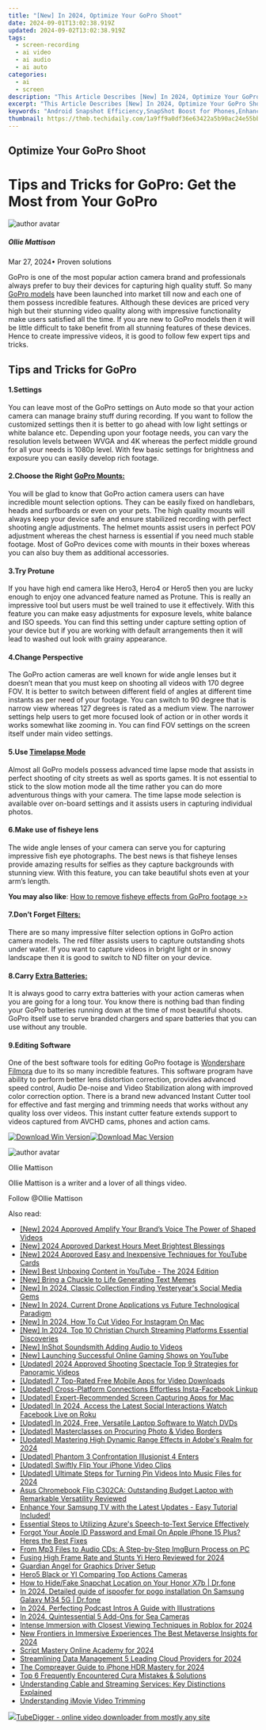 ```yaml
---
title: "[New] In 2024, Optimize Your GoPro Shoot"
date: 2024-09-01T13:02:38.919Z
updated: 2024-09-02T13:02:38.919Z
tags: 
  - screen-recording
  - ai video
  - ai audio
  - ai auto
categories: 
  - ai
  - screen
description: "This Article Describes [New] In 2024, Optimize Your GoPro Shoot"
excerpt: "This Article Describes [New] In 2024, Optimize Your GoPro Shoot"
keywords: "Android Snapshot Efficiency,SnapShot Boost for Phones,Enhance Photos on Android,Optimal Snapshots Mobile,Android Photo Maximizing,Increase Android Images,Photo Growth in Android"
thumbnail: https://thmb.techidaily.com/1a9ff9a0df36e63422a5b90ac24e55bb1f02f4633cff516b42a4d7954e71a5e9.jpg
---
```


## Optimize Your GoPro Shoot

# Tips and Tricks for GoPro: Get the Most from Your GoPro

![author avatar](https://images.wondershare.com/filmora/article-images/ollie-mattison.jpg)

##### Ollie Mattison

 Mar 27, 2024• Proven solutions

 GoPro is one of the most popular action camera brand and professionals always prefer to buy their devices for capturing high quality stuff. So many [GoPro models](https://tools.techidaily.com/wondershare/filmora/download/) have been launched into market till now and each one of them possess incredible features. Although these devices are priced very high but their stunning video quality along with impressive functionality make users satisfied all the time. If you are new to GoPro models then it will be little difficult to take benefit from all stunning features of these devices. Hence to create impressive videos, it is good to follow few expert tips and tricks.

## Tips and Tricks for GoPro

#### 1.Settings

 You can leave most of the GoPro settings on Auto mode so that your action camera can manage brainy stuff during recording. If you want to follow the customized settings then it is better to go ahead with low light settings or white balance etc. Depending upon your footage needs, you can vary the resolution levels between WVGA and 4K whereas the perfect middle ground for all your needs is 1080p level. With few basic settings for brightness and exposure you can easily develop rich footage.

#### 2.Choose the Right [GoPro Mounts:](https://tools.techidaily.com/wondershare/filmora/download/)

 You will be glad to know that GoPro action camera users can have incredible mount selection options. They can be easily fixed on handlebars, heads and surfboards or even on your pets. The high quality mounts will always keep your device safe and ensure stabilized recording with perfect shooting angle adjustments. The helmet mounts assist users in perfect POV adjustment whereas the chest harness is essential if you need much stable footage. Most of GoPro devices come with mounts in their boxes whereas you can also buy them as additional accessories.

#### 3.Try Protune

 If you have high end camera like Hero3, Hero4 or Hero5 then you are lucky enough to enjoy one advanced feature named as Protune. This is really an impressive tool but users must be well trained to use it effectively. With this feature you can make easy adjustments for exposure levels, white balance and ISO speeds. You can find this setting under capture setting option of your device but if you are working with default arrangements then it will lead to washed out look with grainy appearance.

#### 4.Change Perspective

 The GoPro action cameras are well known for wide angle lenses but it doesn’t mean that you must keep on shooting all videos with 170 degree FOV. It is better to switch between different field of angles at different time instants as per need of your footage. You can switch to 90 degree that is narrow view whereas 127 degrees is rated as a medium view. The narrower settings help users to get more focused look of action or in other words it works somewhat like zooming in. You can find FOV settings on the screen itself under main video settings.

#### 5.Use [Timelapse Mode](https://tools.techidaily.com/wondershare/filmora/download/)

 Almost all GoPro models possess advanced time lapse mode that assists in perfect shooting of city streets as well as sports games. It is not essential to stick to the slow motion mode all the time rather you can do more adventurous things with your camera. The time lapse mode selection is available over on-board settings and it assists users in capturing individual photos.

#### 6.Make use of fisheye lens

 The wide angle lenses of your camera can serve you for capturing impressive fish eye photographs. The best news is that fisheye lenses provide amazing results for selfies as they capture backgrounds with stunning view. With this feature, you can take beautiful shots even at your arm’s length.

**You may also like**: [How to remove fisheye effects from GoPro footage >>](https://tools.techidaily.com/wondershare/filmora/download/)

#### 7.Don’t Forget [Filters:](https://tools.techidaily.com/wondershare/filmora/download/)

 There are so many impressive filter selection options in GoPro action camera models. The red filter assists users to capture outstanding shots under water. If you want to capture videos in bright light or in snowy landscape then it is good to switch to ND filter on your device.

#### 8.Carry [Extra Batteries:](https://tools.techidaily.com/wondershare/filmora/download/)

 It is always good to carry extra batteries with your action cameras when you are going for a long tour. You know there is nothing bad than finding your GoPro batteries running down at the time of most beautiful shoots. GoPro itself use to serve branded chargers and spare batteries that you can use without any trouble.

#### 9.Editing Software

 One of the best software tools for editing GoPro footage is [Wondershare Filmora](https://tools.techidaily.com/wondershare/filmora/download/) due to its so many incredible features. This software program have ability to perform better lens distortion correction, provides advanced speed control, Audio De-noise and Video Stabilization along with improved color correction option. There is a brand new advanced Instant Cutter tool for effective and fast merging and trimming needs that works without any quality loss over videos. This instant cutter feature extends support to videos captured from AVCHD cams, phones and action cams.

[![Download Win Version](https://images.wondershare.com/filmora/guide/download-btn-win.jpg)](https://tools.techidaily.com/wondershare/filmora/download/)[![Download Mac Version](https://images.wondershare.com/filmora/guide/download-btn-mac.jpg)](https://tools.techidaily.com/wondershare/filmora/download/)

![author avatar](https://images.wondershare.com/filmora/article-images/ollie-mattison.jpg)

Ollie Mattison

Ollie Mattison is a writer and a lover of all things video.

Follow @Ollie Mattison


<ins class="adsbygoogle"
     style="display:block"
     data-ad-format="autorelaxed"
     data-ad-client="ca-pub-7571918770474297"
     data-ad-slot="1223367746"></ins>



<ins class="adsbygoogle"
     style="display:block"
     data-ad-client="ca-pub-7571918770474297"
     data-ad-slot="8358498916"
     data-ad-format="auto"
     data-full-width-responsive="true"></ins>


<span class="atpl-alsoreadstyle">Also read:</span>
<div><ul>
<li><a href="https://youtube-webster.techidaily.com/024-approved-amplify-your-brands-voice-the-power-of-shaped-videos/"><u>[New] 2024 Approved  Amplify Your Brand’s Voice  The Power of Shaped Videos</u></a></li>
<li><a href="https://fox-links.techidaily.com/new-2024-approved-darkest-hours-meet-brightest-blessings/"><u>[New] 2024 Approved  Darkest Hours Meet Brightest Blessings</u></a></li>
<li><a href="https://facebook-record-videos.techidaily.com/new-2024-approved-easy-and-inexpensive-techniques-for-youtube-cards/"><u>[New] 2024 Approved  Easy and Inexpensive Techniques for YouTube Cards</u></a></li>
<li><a href="https://fox-links.techidaily.com/new-best-unboxing-content-in-youtube-the-2024-edition/"><u>[New] Best Unboxing Content in YouTube - The 2024 Edition</u></a></li>
<li><a href="https://fox-links.techidaily.com/new-bring-a-chuckle-to-life-generating-text-memes/"><u>[New] Bring a Chuckle to Life  Generating Text Memes</u></a></li>
<li><a href="https://facebook-clips.techidaily.com/new-in-2024-classic-collection-finding-yesteryears-social-media-gems/"><u>[New] In 2024, Classic Collection  Finding Yesteryear's Social Media Gems</u></a></li>
<li><a href="https://fox-links.techidaily.com/new-in-2024-current-drone-applications-vs-future-technological-paradigm/"><u>[New] In 2024, Current Drone Applications vs Future Technological Paradigm</u></a></li>
<li><a href="https://instagram-video-files.techidaily.com/new-in-2024-how-to-cut-video-for-instagram-on-mac/"><u>[New] In 2024, How To Cut Video For Instagram On Mac</u></a></li>
<li><a href="https://fox-links.techidaily.com/new-in-2024-top-10-christian-church-streaming-platforms-essential-discoveries/"><u>[New] In 2024, Top 10 Christian Church Streaming Platforms  Essential Discoveries</u></a></li>
<li><a href="https://fox-links.techidaily.com/new-inshot-soundsmith-adding-audio-to-videos/"><u>[New] InShot Soundsmith  Adding Audio to Videos</u></a></li>
<li><a href="https://facebook-video-share.techidaily.com/new-launching-successful-online-gaming-shows-on-youtube/"><u>[New] Launching Successful Online Gaming Shows on YouTube</u></a></li>
<li><a href="https://fox-links.techidaily.com/updated-2024-approved-shooting-spectacle-top-9-strategies-for-panoramic-videos/"><u>[Updated] 2024 Approved  Shooting Spectacle  Top 9 Strategies for Panoramic Videos</u></a></li>
<li><a href="https://youtube-videos.techidaily.com/updated-7-top-rated-free-mobile-apps-for-video-downloads/"><u>[Updated] 7 Top-Rated Free Mobile Apps for Video Downloads</u></a></li>
<li><a href="https://instagram-videos.techidaily.com/updated-cross-platform-connections-effortless-insta-facebook-linkup/"><u>[Updated] Cross-Platform Connections  Effortless Insta-Facebook Linkup</u></a></li>
<li><a href="https://screen-activity-recording.techidaily.com/updated-expert-recommended-screen-capturing-apps-for-mac/"><u>[Updated] Expert-Recommended Screen Capturing Apps for Mac</u></a></li>
<li><a href="https://facebook-video-content.techidaily.com/updated-in-2024-access-the-latest-social-interactions-watch-facebook-live-on-roku/"><u>[Updated] In 2024, Access the Latest Social Interactions  Watch Facebook Live on Roku</u></a></li>
<li><a href="https://fox-links.techidaily.com/updated-in-2024-free-versatile-laptop-software-to-watch-dvds/"><u>[Updated] In 2024, Free, Versatile Laptop Software to Watch DVDs</u></a></li>
<li><a href="https://fox-links.techidaily.com/updated-masterclasses-on-procuring-photo-and-video-borders/"><u>[Updated] Masterclasses on Procuring Photo & Video Borders</u></a></li>
<li><a href="https://fox-links.techidaily.com/updated-mastering-high-dynamic-range-effects-in-adobes-realm-for-2024/"><u>[Updated] Mastering High Dynamic Range Effects in Adobe's Realm for 2024</u></a></li>
<li><a href="https://fox-links.techidaily.com/updated-phantom-3-confrontation-illusionist-4-enters/"><u>[Updated] Phantom 3 Confrontation  Illusionist 4 Enters</u></a></li>
<li><a href="https://fox-links.techidaily.com/updated-swiftly-flip-your-iphone-video-clips/"><u>[Updated] Swiftly Flip Your iPhone Video Clips</u></a></li>
<li><a href="https://fox-links.techidaily.com/updated-ultimate-steps-for-turning-pin-videos-into-music-files-for-2024/"><u>[Updated] Ultimate Steps for Turning Pin Videos Into Music Files for 2024</u></a></li>
<li><a href="https://fox-links.techidaily.com/asus-chromebook-flip-c302ca-outstanding-budget-laptop-with-remarkable-versatility-reviewed/"><u>Asus Chromebook Flip C302CA: Outstanding Budget Laptop with Remarkable Versatility Reviewed</u></a></li>
<li><a href="https://techno-recovery.techidaily.com/enhance-your-samsung-tv-with-the-latest-updates-easy-tutorial-included/"><u>Enhance Your Samsung TV with the Latest Updates - Easy Tutorial Included!</u></a></li>
<li><a href="https://fox-links.techidaily.com/essential-steps-to-utilizing-azures-speech-to-text-service-effectively/"><u>Essential Steps to Utilizing Azure's Speech-to-Text Service Effectively</u></a></li>
<li><a href="https://apple-account.techidaily.com/forgot-your-apple-id-password-and-email-on-apple-iphone-15-plus-heres-the-best-fixes-by-drfone-ios/"><u>Forgot Your Apple ID Password and Email On Apple iPhone 15 Plus? Heres the Best Fixes</u></a></li>
<li><a href="https://windows11.techidaily.com/from-mp3-files-to-audio-cds-a-step-by-step-imgburn-process-on-pc/"><u>From Mp3 Files to Audio CDs: A Step-by-Step ImgBurn Process on PC</u></a></li>
<li><a href="https://fox-links.techidaily.com/fusing-high-frame-rate-and-stunts-yi-hero-reviewed-for-2024/"><u>Fusing High Frame Rate and Stunts  Yi Hero Reviewed for 2024</u></a></li>
<li><a href="https://driver-error.techidaily.com/guardian-angel-for-graphics-driver-setup/"><u>Guardian Angel for Graphics Driver Setup</u></a></li>
<li><a href="https://extra-information.techidaily.com/hero5-black-or-yi-comparing-top-actions-cameras/"><u>Hero5 Black or YI  Comparing Top Actions Cameras</u></a></li>
<li><a href="https://location-social.techidaily.com/how-to-hidefake-snapchat-location-on-your-honor-x7b-drfone-by-drfone-virtual-android/"><u>How to Hide/Fake Snapchat Location on Your Honor X7b | Dr.fone</u></a></li>
<li><a href="https://change-location.techidaily.com/in-2024-detailed-guide-of-ispoofer-for-pogo-installation-on-samsung-galaxy-m34-5g-drfone-by-drfone-virtual-android/"><u>In 2024, Detailed guide of ispoofer for pogo installation On Samsung Galaxy M34 5G | Dr.fone</u></a></li>
<li><a href="https://extra-support.techidaily.com/in-2024-perfecting-podcast-intros-a-guide-with-illustrations/"><u>In 2024, Perfecting Podcast Intros  A Guide with Illustrations</u></a></li>
<li><a href="https://fox-links.techidaily.com/in-2024-quintessential-5-add-ons-for-sea-cameras/"><u>In 2024, Quintessential 5 Add-Ons for Sea Cameras</u></a></li>
<li><a href="https://fox-links.techidaily.com/intense-immersion-with-closest-viewing-techniques-in-roblox-for-2024/"><u>Intense Immersion with Closest Viewing Techniques in Roblox for 2024</u></a></li>
<li><a href="https://fox-links.techidaily.com/new-frontiers-in-immersive-experiences-the-best-metaverse-insights-for-2024/"><u>New Frontiers in Immersive Experiences  The Best Metaverse Insights for 2024</u></a></li>
<li><a href="https://fox-links.techidaily.com/script-mastery-online-academy-for-2024/"><u>Script Mastery Online Academy for 2024</u></a></li>
<li><a href="https://some-tips.techidaily.com/streamlining-data-management-5-leading-cloud-providers-for-2024/"><u>Streamlining Data Management  5 Leading Cloud Providers for 2024</u></a></li>
<li><a href="https://fox-links.techidaily.com/the-compreayer-guide-to-iphone-hdr-mastery-for-2024/"><u>The Compreayer Guide to iPhone HDR Mastery for 2024</u></a></li>
<li><a href="https://hardware-tips.techidaily.com/top-6-frequently-encountered-cura-mistakes-and-solutions/"><u>Top 6 Frequently Encountered Cura Mistakes & Solutions</u></a></li>
<li><a href="https://techno-recovery.techidaily.com/understanding-cable-and-streaming-services-key-distinctions-explained/"><u>Understanding Cable and Streaming Services: Key Distinctions Explained</u></a></li>
<li><a href="https://fox-links.techidaily.com/understanding-imovie-video-trimming/"><u>Understanding iMovie Video Trimming</u></a></li>
</ul></div>

<!-- affiliate ads begin -->
<a href="https://secure.2checkout.com/order/checkout.php?PRODS=4572700&QTY=1&AFFILIATE=108875&CART=1"><img src="	https://www.tubedigger.com/wp-content/uploads/2020/08/tubedigger-software-new.png" border="0">TubeDigger - online video downloader from mostly any site</a>
<!-- affiliate ads end -->